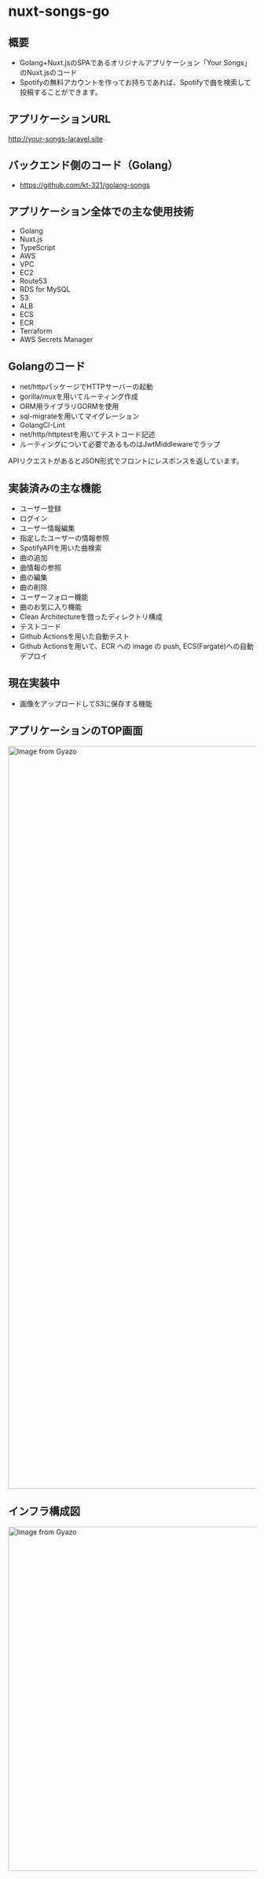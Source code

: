 # nuxt-songs-go

## 概要
- Golang+Nuxt.jsのSPAであるオリジナルアプリケーション「Your Songs」のNuxt.jsのコード
- Spotifyの無料アカウントを作ってお持ちであれば、Spotifyで曲を検索して投稿することができます。

## アプリケーションURL
http://your-songs-laravel.site

## バックエンド側のコード（Golang）
- https://github.com/kt-321/golang-songs


## アプリケーション全体での主な使用技術
- Golang
- Nuxt.js
- TypeScript
- AWS
- VPC
- EC2
- Route53
- RDS for MySQL
- S3
- ALB
- ECS
- ECR
- Terraform
- AWS Secrets Manager

## Golangのコード
- net/httpパッケージでHTTPサーバーの起動
- gorilla/muxを用いてルーティング作成
- ORM用ライブラリGORMを使用
- sql-migrateを用いてマイグレーション
- GolangCI-Lint
- net/http/httptestを用いてテストコード記述
- ルーティングについて必要であるものはJwtMiddlewareでラップ

APIリクエストがあるとJSON形式でフロントにレスポンスを返しています。

## 実装済みの主な機能
- ユーザー登録
- ログイン
- ユーザー情報編集
- 指定したユーザーの情報参照
- SpotifyAPIを用いた曲検索
- 曲の追加
- 曲情報の参照
- 曲の編集
- 曲の削除
- ユーザーフォロー機能
- 曲のお気に入り機能
- Clean Architectureを倣ったディレクトリ構成
- テストコード
- Github Actionsを用いた自動テスト
- Github Actionsを用いて、ECR への image の push, ECS(Fargate)への自動デプロイ

## 現在実装中
- 画像をアップロードしてS3に保存する機能

## アプリケーションのTOP画面
<a href="https://gyazo.com/6bc2a6b38c9420c9e41b829ca3a9eba1"><img src="https://i.gyazo.com/6bc2a6b38c9420c9e41b829ca3a9eba1.jpg" alt="Image from Gyazo" width="1511"/></a>

## インフラ構成図
<a href="https://gyazo.com/ce7bf25c667275e805debd2a415009f6"><img src="https://i.gyazo.com/ce7bf25c667275e805debd2a415009f6.png" alt="Image from Gyazo" width="700"/></a>
